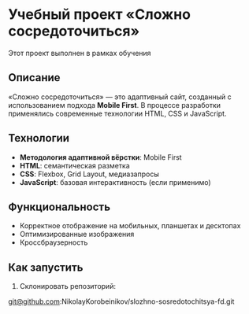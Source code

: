 # Учебный проект «Сложно сосредоточиться»  

Этот проект выполнен в рамках обучения 

## Описание  
«Сложно сосредоточиться» — это адаптивный сайт, созданный с использованием подхода **Mobile First**. В процессе разработки применялись современные технологии HTML, CSS и JavaScript.  

## Технологии  
- **Методология адаптивной вёрстки**: Mobile First  
- **HTML**: семантическая разметка  
- **CSS**: Flexbox, Grid Layout, медиазапросы  
- **JavaScript**: базовая интерактивность (если применимо)  

## Функциональность  
- Корректное отображение на мобильных, планшетах и десктопах  
- Оптимизированные изображения  
- Кроссбраузерность  

## Как запустить  
1. Склонировать репозиторий:  

git@github.com:NikolayKorobeinikov/slozhno-sosredotochitsya-fd.git